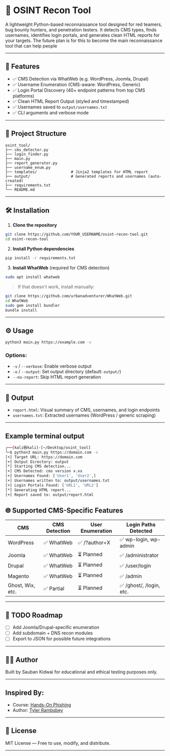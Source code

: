 # 🔎 OSINT Recon Tool

A lightweight Python-based reconnaissance tool designed for red teamers, bug bounty hunters, and penetration testers. It detects CMS types, finds usernames, identifies login portals, and generates clean HTML reports for your targets. The future plan is for this to become the main reconnaissance tool that can help people

---

## 🚀 Features

- ✅ CMS Detection via WhatWeb (e.g. WordPress, Joomla, Drupal)
- ✅ Username Enumeration (CMS-aware: WordPress, Generic)
- ✅ Login Portal Discovery (40+ endpoint patterns from top CMS platforms)
- ✅ Clean HTML Report Output (styled and timestamped)
- ✅ Usernames saved to `output/usernames.txt`
- ✅ CLI arguments and verbose mode

---

## 📂 Project Structure

```
osint_tool/
├── cms_detector.py
├── login_finder.py
├── main.py
├── report_generator.py
├── username_enum.py
├── templates/               # Jinja2 templates for HTML report
├── output/                  # Generated reports and usernames (auto-created)
├── requirements.txt
└── README.md
```

---

## 🛠 Installation

1. **Clone the repository**
```bash
git clone https://github.com/YOUR_USERNAME/osint-recon-tool.git
cd osint-recon-tool
```

2. **Install Python dependencies**
```bash
pip install -r requirements.txt
```

3. **Install WhatWeb** (required for CMS detection)
```bash
sudo apt install whatweb
```

> If that doesn't work, install manually:
```bash
git clone https://github.com/urbanadventurer/WhatWeb.git
cd WhatWeb
sudo gem install bundler
bundle install
```

---

## ⚙️ Usage

```bash
python3 main.py https://example.com -v
```

### Options:
- `-v` / `--verbose`: Enable verbose output
- `-o` / `--output`: Set output directory (default: `output/`)
- `--no-report`: Skip HTML report generation

---

## 📄 Output

- `report.html`: Visual summary of CMS, usernames, and login endpoints
- `usernames.txt`: Extracted usernames (WordPress / generic scraping)

---

## Example terminal output

```bash
┌──(kali㉿kali)-[~/Desktop/osint_tool]
└─$ python3 main.py https://domain.com -v
[+] Target URL: https://domain.com
[+] Output Directory: output
[*] Starting CMS detection...
[+] CMS Detected: cms version x.xx
[+] Usernames Found: ['User1', 'User2',]
[+] Usernames written to: output/usernames.txt
[+] Login Portals Found: ['URL1', 'URL2']
[*] Generating HTML report...
[+] Report saved to: output/report.html
```

## 🌐 Supported CMS-Specific Features

| CMS        | CMS Detection | User Enumeration | Login Paths Detected      |
|------------|----------------|------------------|----------------------------|
| WordPress  | ✅ WhatWeb     | ✅ /?author=X     | ✅ wp-login, wp-admin       |
| Joomla     | ✅ WhatWeb     | ⏳ Planned        | ✅ /administrator          |
| Drupal     | ✅ WhatWeb     | ⏳ Planned        | ✅ /user/login             |
| Magento    | ✅ WhatWeb     | ⏳ Planned        | ✅ /admin                  |
| Ghost, Wix, etc. | ✅ Partial | ⏳ Planned      | ✅ /ghost/, /login, etc.   |

---

## 📌 TODO Roadmap

- [ ] Add Joomla/Drupal-specific enumeration
- [ ] Add subdomain + DNS recon modules
- [ ] Export to JSON for possible future integrations

---

## 🧑‍💻 Author

Built by Sauban Kidwai for educational and ethical testing purposes only.

---

## Inspired By:

- Course: [Hands-On Phishing](https://academy.simplycyber.io/l/pdp/hands-on-phishing)
- Author: [Tyler Rambsbey](https://www.linkedin.com/in/tyler-ramsbey-86221643/)

---

## 📜 License

MIT License — Free to use, modify, and distribute.

---
